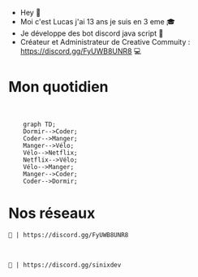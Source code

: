 - Hey 👋 
- Moi c'est Lucas j'ai 13 ans je suis en 3 eme 🎓
- Je développe des bot discord java script 🤖
- Créateur et Administrateur de Creative Commuity : https://discord.gg/FyUWB8UNR8 💻

<h1> Mon quotidien </h1>

<br>

```mermaid 
    graph TD;
    Dormir-->Coder;
    Coder-->Manger;
    Manger-->Vélo;
    Vélo-->Netflix;
    Netflix-->Vélo;
    Vélo-->Manger;
    Manger-->Coder;
    Coder-->Dormir;
```

<h1> Nos réseaux </h1>

<a href="https://cdn.discordapp.com/attachments/835539728840785930/1041088062702235809/banniere_creative_v2.png"></a>

    🧪 | https://discord.gg/FyUWB8UNR8
<br> 

    🔭 | https://discord.gg/sinixdev

<br> 

